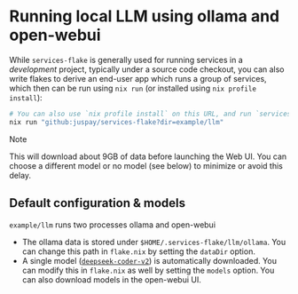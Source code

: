 # Running local LLM using ollama and open-webui

While `services-flake` is generally used for running services in a *development* project, typically under a source code checkout, you can also write flakes to derive an end-user app which runs a group of services, which then can be run using `nix run` (or installed using `nix profile install`):

```sh
# You can also use `nix profile install` on this URL, and run `services-flake-llm`
nix run "github:juspay/services-flake?dir=example/llm"
```

>[!NOTE]
>This will download about 9GB of data before launching the Web UI. You can choose a different model or no model (see below) to minimize or avoid this delay.

## Default configuration & models

`example/llm` runs two processes ollama and open-webui

- The ollama data is stored under `$HOME/.services-flake/llm/ollama`. You can change this path in `flake.nix` by setting the `dataDir` option.
- A single model ([`deepseek-coder-v2`](https://ollama.com/library/deepseek-coder-v2)) is automatically downloaded. You can modify this in `flake.nix` as well by setting the `models` option. You can also download models in the open-webui UI.
